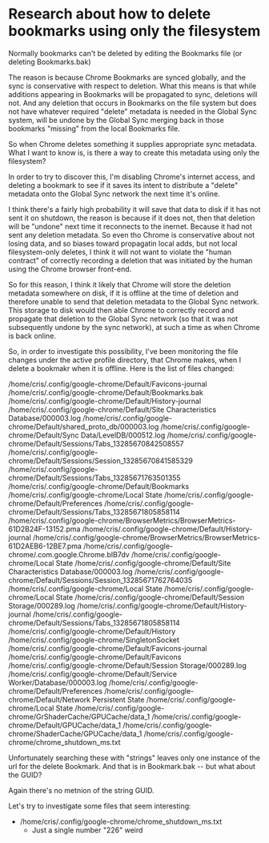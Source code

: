 # Research about how to delete bookmarks using only the filesystem

Normally bookmarks can't be deleted by editing the Bookmarks file (or deleting Bookmarks.bak)

The reason is because Chrome Bookmarks are synced globally, and the sync is conservative with respect to deletion. What this means is that while additions appearing in Bookmarks will be propagated to sync, deletions will not. And any deletion that occurs in Bookmarks on the file system but does not have whatever required "delete" metadata is needed in the Global Sync system, will be undone by the Global Sync merging back in those bookmarks "missing" from the local Bookmarks file. 

So when Chrome deletes something it supplies appropriate sync metadata. What I want to know is, is there a way to create this metadata using only the filesystem?

In order to try to discover this, I'm disabling Chrome's internet access, and deleting a bookmark to see if it saves its intent to distribute a "delete" metadata onto the Global Sync network the next time it's online.

I think there's a fairly high probability it will save that data to disk if it has not sent it on shutdown, the reason is because if it does not, then that deletion will be "undone" next time it reconnects to the inernet. Because it had not sent any deletion metadata. So even tho Chrome is conservative about not losing data, and so biases toward propagatin local adds, but not local filesystem-only deletes, I think it will not want to violate the "human contract" of correctly recording a deletion that was initiated by the human using the Chrome browser front-end.

So for this reason, I think it likely that Chrome will store the deletion metadata somewhere on disk, if it is offline at the time of deletion and therefore unable to send that deletion metadata to the Global Sync network. This storage to disk would then able Chrome to correctly record and propagate that deletion to the Global Sync network (so that it was not subsequently undone by the sync network), at such a time as when Chrome is back online.

So, in order to investigate this possibility, I've been monitoring the file changes under the active profile directory, that Chrome makes, when I delete a bookmakr when it is offline. Here is the list of files changed:

/home/cris/.config/google-chrome/Default/Favicons-journal
/home/cris/.config/google-chrome/Default/Bookmarks.bak
/home/cris/.config/google-chrome/Default/History-journal
/home/cris/.config/google-chrome/Default/Site Characteristics Database/000003.log
/home/cris/.config/google-chrome/Default/shared_proto_db/000003.log
/home/cris/.config/google-chrome/Default/Sync Data/LevelDB/000512.log
/home/cris/.config/google-chrome/Default/Sessions/Tabs_13285670842508557
/home/cris/.config/google-chrome/Default/Sessions/Session_13285670841585329
/home/cris/.config/google-chrome/Default/Sessions/Tabs_13285671763501355
/home/cris/.config/google-chrome/Default/Bookmarks
/home/cris/.config/google-chrome/Local State
/home/cris/.config/google-chrome/Default/Preferences
/home/cris/.config/google-chrome/Default/Sessions/Tabs_13285671805858114
/home/cris/.config/google-chrome/BrowserMetrics/BrowserMetrics-61D2B24F-13152.pma
/home/cris/.config/google-chrome/Default/History-journal
/home/cris/.config/google-chrome/BrowserMetrics/BrowserMetrics-61D2AEB6-12BE7.pma
/home/cris/.config/google-chrome/.com.google.Chrome.bIB7dv
/home/cris/.config/google-chrome/Local State
/home/cris/.config/google-chrome/Default/Site Characteristics Database/000003.log
/home/cris/.config/google-chrome/Default/Sessions/Session_13285671762764035
/home/cris/.config/google-chrome/Local State
/home/cris/.config/google-chrome/Local State
/home/cris/.config/google-chrome/Default/Session Storage/000289.log
/home/cris/.config/google-chrome/Default/History-journal
/home/cris/.config/google-chrome/Default/Sessions/Tabs_13285671805858114
/home/cris/.config/google-chrome/Default/History
/home/cris/.config/google-chrome/SingletonSocket
/home/cris/.config/google-chrome/Default/Favicons-journal
/home/cris/.config/google-chrome/Default/Favicons
/home/cris/.config/google-chrome/Default/Session Storage/000289.log
/home/cris/.config/google-chrome/Default/Service Worker/Database/000003.log
/home/cris/.config/google-chrome/Default/Preferences
/home/cris/.config/google-chrome/Default/Network Persistent State
/home/cris/.config/google-chrome/Local State
/home/cris/.config/google-chrome/GrShaderCache/GPUCache/data_1
/home/cris/.config/google-chrome/Default/GPUCache/data_1
/home/cris/.config/google-chrome/ShaderCache/GPUCache/data_1
/home/cris/.config/google-chrome/chrome_shutdown_ms.txt

Unfortunately searching these with "strings" leaves only one instance of the url for the delete Bookmark. And that is in Bookmark.bak  -- but what about the GUID?

Again there's no metnion of the string GUID.

Let's try to investigate some files that seem interesting:

- /home/cris/.config/google-chrome/chrome_shutdown_ms.txt
  - Just a single number "226" weird



